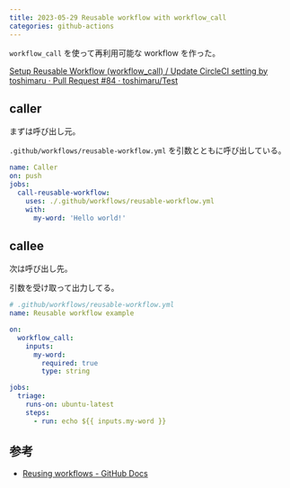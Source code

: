 ```yaml
---
title: 2023-05-29 Reusable workflow with workflow_call
categories: github-actions
---
```


`workflow_call` を使って再利用可能な workflow を作った。

[Setup Reusable Workflow (workflow_call) / Update CircleCI setting by toshimaru · Pull Request #84 · toshimaru/Test](https://github.com/toshimaru/Test/pull/84/files) 

## caller

まずは呼び出し元。

`.github/workflows/reusable-workflow.yml` を引数とともに呼び出している。

```yml
name: Caller
on: push
jobs:
  call-reusable-workflow:
    uses: ./.github/workflows/reusable-workflow.yml
    with:
      my-word: 'Hello world!'
```

## callee

次は呼び出し先。

引数を受け取って出力してる。

```yml
# .github/workflows/reusable-workflow.yml
name: Reusable workflow example

on:
  workflow_call:
    inputs:
      my-word:
        required: true
        type: string

jobs:
  triage:
    runs-on: ubuntu-latest
    steps:
      - run: echo ${{ inputs.my-word }}
```

## 参考

- [Reusing workflows - GitHub Docs](https://docs.github.com/en/actions/using-workflows/reusing-workflows)
